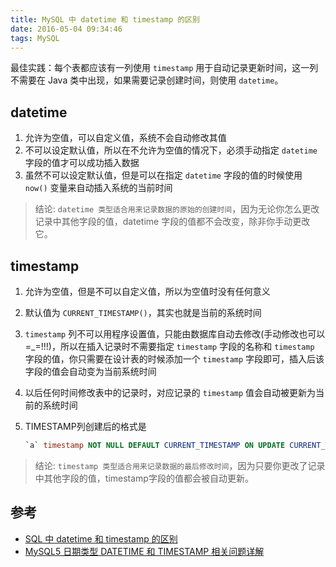 ```yaml
---
title: MySQL 中 datetime 和 timestamp 的区别
date: 2016-05-04 09:34:46
tags: MySQL
---
```


最佳实践：每个表都应该有一列使用 `timestamp` 用于自动记录更新时间，这一列不需要在 Java 类中出现，如果需要记录创建时间，则使用 `datetime`。

<!--more-->

## datetime
1. 允许为空值，可以自定义值，系统不会自动修改其值
2. 不可以设定默认值，所以在不允许为空值的情况下，必须手动指定 `datetime` 字段的值才可以成功插入数据
3. 虽然不可以设定默认值，但是可以在指定 `datetime` 字段的值的时候使用 `now()` 变量来自动插入系统的当前时间

> 结论: `datetime 类型适合用来记录数据的原始的创建时间`，因为无论你怎么更改记录中其他字段的值，datetime 字段的值都不会改变，除非你手动更改它。

## timestamp
1. 允许为空值，但是不可以自定义值，所以为空值时没有任何意义
2. 默认值为 `CURRENT_TIMESTAMP()`，其实也就是当前的系统时间
3. `timestamp` 列不可以用程序设置值，只能由数据库自动去修改(手动修改也可以 =_=!!!)，所以在插入记录时不需要指定 `timestamp` 字段的名称和 `timestamp` 字段的值，你只需要在设计表的时候添加一个 `timestamp` 字段即可，插入后该字段的值会自动变为当前系统时间
4. 以后任何时间修改表中的记录时，对应记录的 `timestamp` 值会自动被更新为当前的系统时间
5. TIMESTAMP列创建后的格式是

    ```sql
    `a` timestamp NOT NULL DEFAULT CURRENT_TIMESTAMP ON UPDATE CURRENT_TIMESTAMP
    ```

> 结论: `timestamp 类型适合用来记录数据的最后修改时间`，因为只要你更改了记录中其他字段的值，timestamp字段的值都会被自动更新。

## 参考
* [SQL 中 datetime 和 timestamp 的区别](http://blog.csdn.net/luoyin22/article/details/9068885)
* [MySQL5 日期类型 DATETIME 和 TIMESTAMP 相关问题详解](http://lavasoft.blog.51cto.com/62575/280284/)
